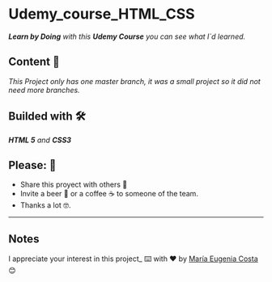 # Udemy_course_HTML_CSS
_**Learn by Doing** with this **Udemy Course** you can see what I`d learned._

## Content 🚀
_This Project only has one master branch, it was a small project so it did not need more branches._


## Builded with 🛠️
_**HTML 5** and **CSS3**_

## Please: 🎁
* Share this proyect with others 📢
* Invite a beer 🍺 or a coffee ☕  to someone of the team. 
* Thanks a lot 🤓.

---
## Notes
I appreciate your interest in this project_
⌨️ with ❤️ by [María Eugenia Costa](https://github.com/eugenia1984) 😊
